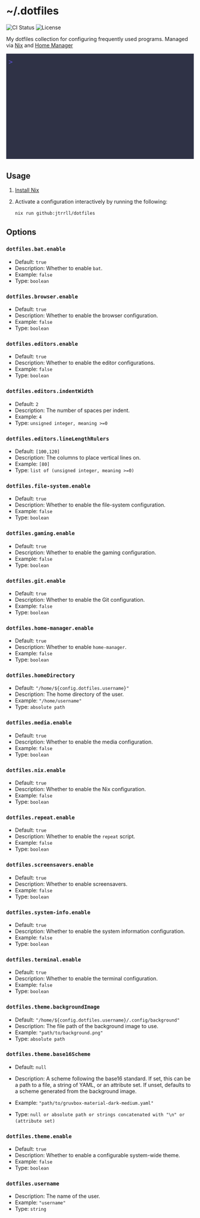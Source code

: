 # ~/.dotfiles

<!-- markdownlint-disable MD013 -->
![CI Status](https://img.shields.io/github/actions/workflow/status/jtrrll/dotfiles/ci.yaml?branch=main&label=ci&logo=github)
![License](https://img.shields.io/github/license/jtrrll/dotfiles?label=license&logo=googledocs&logoColor=white)
<!-- markdownlint-enable MD013 -->

My dotfiles collection for configuring frequently used programs.
Managed via [Nix](https://nixos.org/) and [Home Manager](https://github.com/nix-community/home-manager)

![Demo](./demo.gif)

## Usage

1. [Install Nix](https://zero-to-nix.com/start/install)
2. Activate a configuration interactively by running the following:

   ```sh
   nix run github:jtrrll/dotfiles
   ```

## Options

<!-- BEGIN OPTIONS -->
### `dotfiles.bat.enable`

* Default: `true`
* Description: Whether to enable `bat`.
* Example: `false`
* Type: `boolean`

### `dotfiles.browser.enable`

* Default: `true`
* Description: Whether to enable the browser configuration.
* Example: `false`
* Type: `boolean`

### `dotfiles.editors.enable`

* Default: `true`
* Description: Whether to enable the editor configurations.
* Example: `false`
* Type: `boolean`

### `dotfiles.editors.indentWidth`

* Default: `2`
* Description: The number of spaces per indent.
* Example: `4`
* Type: `unsigned integer, meaning >=0`

### `dotfiles.editors.lineLengthRulers`

* Default: `[100,120]`
* Description: The columns to place vertical lines on.
* Example: `[80]`
* Type: `list of (unsigned integer, meaning >=0)`

### `dotfiles.file-system.enable`

* Default: `true`
* Description: Whether to enable the file-system configuration.
* Example: `false`
* Type: `boolean`

### `dotfiles.gaming.enable`

* Default: `true`
* Description: Whether to enable the gaming configuration.
* Example: `false`
* Type: `boolean`

### `dotfiles.git.enable`

* Default: `true`
* Description: Whether to enable the Git configuration.
* Example: `false`
* Type: `boolean`

### `dotfiles.home-manager.enable`

* Default: `true`
* Description: Whether to enable `home-manager`.
* Example: `false`
* Type: `boolean`

### `dotfiles.homeDirectory`

* Default: `"/home/${config.dotfiles.username}"`
* Description: The home directory of the user.
* Example: `"/home/username"`
* Type: `absolute path`

### `dotfiles.media.enable`

* Default: `true`
* Description: Whether to enable the media configuration.
* Example: `false`
* Type: `boolean`

### `dotfiles.nix.enable`

* Default: `true`
* Description: Whether to enable the Nix configuration.
* Example: `false`
* Type: `boolean`

### `dotfiles.repeat.enable`

* Default: `true`
* Description: Whether to enable the `repeat` script.
* Example: `false`
* Type: `boolean`

### `dotfiles.screensavers.enable`

* Default: `true`
* Description: Whether to enable screensavers.
* Example: `false`
* Type: `boolean`

### `dotfiles.system-info.enable`

* Default: `true`
* Description: Whether to enable the system information configuration.
* Example: `false`
* Type: `boolean`

### `dotfiles.terminal.enable`

* Default: `true`
* Description: Whether to enable the terminal configuration.
* Example: `false`
* Type: `boolean`

### `dotfiles.theme.backgroundImage`

* Default: `"/home/${config.dotfiles.username}/.config/background"`
* Description: The file path of the background image to use.
* Example: `"path/to/background.png"`
* Type: `absolute path`

### `dotfiles.theme.base16Scheme`

* Default: `null`
* Description: A scheme following the base16 standard.
If set, this can be a path to a file, a string of YAML, or an attribute set.
If unset, defaults to a scheme generated from the background image.

* Example: `"path/to/gruvbox-material-dark-medium.yaml"`
* Type: `null or absolute path or strings concatenated with "\n" or (attribute set)`

### `dotfiles.theme.enable`

* Default: `true`
* Description: Whether to enable a configurable system-wide theme.
* Example: `false`
* Type: `boolean`

### `dotfiles.username`

* Description: The name of the user.
* Example: `"username"`
* Type: `string`
<!-- END OPTIONS -->
